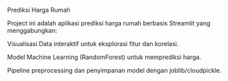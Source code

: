 Prediksi Harga Rumah

Project ini adalah aplikasi prediksi harga rumah berbasis Streamlit yang menggabungkan:

Visualisasi Data interaktif untuk eksplorasi fitur dan korelasi.

Model Machine Learning (RandomForest) untuk memprediksi harga.

Pipeline preprocessing dan penyimpanan model dengan joblib/cloudpickle.
